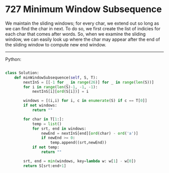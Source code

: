 # 727 Minimum Window Subsequence

We maintain the sliding windows; for every char, we extend out so long as we
can find the char in next. To do so, we first create the list of indicies for
each char that comes after words. So, when we examine the sliding window, we
can easily look up where the char may appear after the end of the sliding
window to compute new end window.

---

Python:

```python

class Solution:
    def minWindowSubsequence(self, S, T):
        nextInS = [[-1 for _ in range(26)] for _ in range(len(S))]
        for i in range(len(S)-1, -1, -1):
            nextInS[i][ord(S[i])] = i

        windows = [(i,i) for i, c in enumerate(S) if c == T[0]]
        if not windows:
            return ""

        for char in T[1:]:
            temp = list()
            for srt, end in windows:
                newEnd = nextInS[end][ord(char) - ord('a')]
                if newEnd >= 0:
                    temp.append((srt,newEnd))
            if not temp:
                return ""

        srt, end = min(windows, key=lambda w: w[1] - w[0])
        return S[srt:end+1]
```
